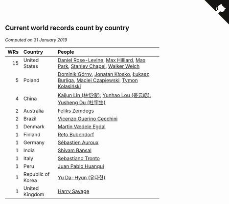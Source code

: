 ## Current world records count by country

*Computed on 31 January 2019*

| WRs | Country | People |
| ---: | :--- | :--- |
| 15 | United States | [Daniel Rose-Levine](https://www.worldcubeassociation.org/persons/2015ROSE01), [Max Hilliard](https://www.worldcubeassociation.org/persons/2015HILL09), [Max Park](https://www.worldcubeassociation.org/persons/2012PARK03), [Stanley Chapel](https://www.worldcubeassociation.org/persons/2016CHAP04), [Walker Welch](https://www.worldcubeassociation.org/persons/2011WELC01) |
| 5 | Poland | [Dominik Górny](https://www.worldcubeassociation.org/persons/2015GORN01), [Jonatan Kłosko](https://www.worldcubeassociation.org/persons/2013KOSK01), [Łukasz Burliga](https://www.worldcubeassociation.org/persons/2013BURL01), [Maciej Czapiewski](https://www.worldcubeassociation.org/persons/2014CZAP01), [Tymon Kolasiński](https://www.worldcubeassociation.org/persons/2016KOLA02) |
| 4 | China | [Kaijun Lin (林恺俊)](https://www.worldcubeassociation.org/persons/2013LINK01), [Yunhao Lou (娄云皓)](https://www.worldcubeassociation.org/persons/2017LOUY01), [Yusheng Du (杜宇生)](https://www.worldcubeassociation.org/persons/2015DUYU01) |
| 2 | Australia | [Feliks Zemdegs](https://www.worldcubeassociation.org/persons/2009ZEMD01) |
| 2 | Brazil | [Vicenzo Guerino Cecchini](https://www.worldcubeassociation.org/persons/2015CECC01) |
| 1 | Denmark | [Martin Vædele Egdal](https://www.worldcubeassociation.org/persons/2013EGDA02) |
| 1 | Finland | [Reto Bubendorf](https://www.worldcubeassociation.org/persons/2012BUBE01) |
| 1 | Germany | [Sébastien Auroux](https://www.worldcubeassociation.org/persons/2008AURO01) |
| 1 | India | [Shivam Bansal](https://www.worldcubeassociation.org/persons/2011BANS02) |
| 1 | Italy | [Sebastiano Tronto](https://www.worldcubeassociation.org/persons/2011TRON02) |
| 1 | Peru | [Juan Pablo Huanqui](https://www.worldcubeassociation.org/persons/2013HUAN30) |
| 1 | Republic of Korea | [Yu Da-Hyun (유다현)](https://www.worldcubeassociation.org/persons/2008YUDA01) |
| 1 | United Kingdom | [Harry Savage](https://www.worldcubeassociation.org/persons/2013SAVA01) |


<a href="https://github.com/jonatanklosko/wca_statistics" class="github-corner" aria-label="View source on Github"><svg width="80" height="80" viewBox="0 0 250 250" style="fill:#151513; color:#fff; position: absolute; top: 0; border: 0; right: 0;" aria-hidden="true"><path d="M0,0 L115,115 L130,115 L142,142 L250,250 L250,0 Z"></path><path d="M128.3,109.0 C113.8,99.7 119.0,89.6 119.0,89.6 C122.0,82.7 120.5,78.6 120.5,78.6 C119.2,72.0 123.4,76.3 123.4,76.3 C127.3,80.9 125.5,87.3 125.5,87.3 C122.9,97.6 130.6,101.9 134.4,103.2" fill="currentColor" style="transform-origin: 130px 106px;" class="octo-arm"></path><path d="M115.0,115.0 C114.9,115.1 118.7,116.5 119.8,115.4 L133.7,101.6 C136.9,99.2 139.9,98.4 142.2,98.6 C133.8,88.0 127.5,74.4 143.8,58.0 C148.5,53.4 154.0,51.2 159.7,51.0 C160.3,49.4 163.2,43.6 171.4,40.1 C171.4,40.1 176.1,42.5 178.8,56.2 C183.1,58.6 187.2,61.8 190.9,65.4 C194.5,69.0 197.7,73.2 200.1,77.6 C213.8,80.2 216.3,84.9 216.3,84.9 C212.7,93.1 206.9,96.0 205.4,96.6 C205.1,102.4 203.0,107.8 198.3,112.5 C181.9,128.9 168.3,122.5 157.7,114.1 C157.9,116.9 156.7,120.9 152.7,124.9 L141.0,136.5 C139.8,137.7 141.6,141.9 141.8,141.8 Z" fill="currentColor" class="octo-body"></path></svg></a><style>.github-corner:hover .octo-arm{animation:octocat-wave 560ms ease-in-out}@keyframes octocat-wave{0%,100%{transform:rotate(0)}20%,60%{transform:rotate(-25deg)}40%,80%{transform:rotate(10deg)}}@media (max-width:500px){.github-corner:hover .octo-arm{animation:none}.github-corner .octo-arm{animation:octocat-wave 560ms ease-in-out}}</style>
